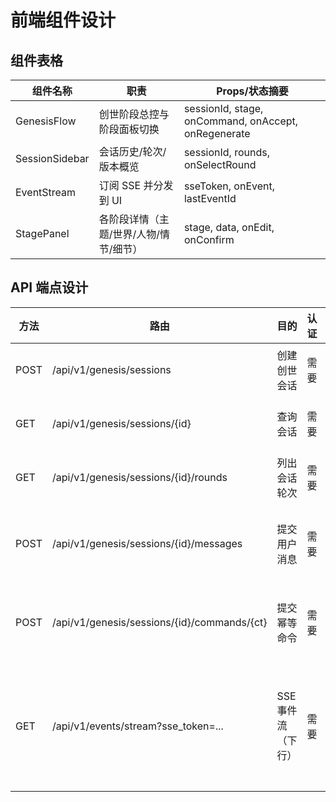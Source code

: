 # 前端组件设计

## 组件表格

| 组件名称       | 职责                                   | Props/状态摘要                                      |
| -------------- | -------------------------------------- | --------------------------------------------------- |
| GenesisFlow    | 创世阶段总控与阶段面板切换             | sessionId, stage, onCommand, onAccept, onRegenerate |
| SessionSidebar | 会话历史/轮次/版本概览                 | sessionId, rounds, onSelectRound                    |
| EventStream    | 订阅 SSE 并分发到 UI                   | sseToken, onEvent, lastEventId                      |
| StagePanel     | 各阶段详情（主题/世界/人物/情节/细节） | stage, data, onEdit, onConfirm                      |

## API 端点设计

| 方法 | 路由                                        | 目的               | 认证 | 状态码                                 |
| ---- | ------------------------------------------- | ------------------ | ---- | -------------------------------------- |
| POST | /api/v1/genesis/sessions                    | 创建创世会话       | 需要 | 201, 400, 401, 500                     |
| GET  | /api/v1/genesis/sessions/{id}               | 查询会话           | 需要 | 200, 401, 404, 500                     |
| GET  | /api/v1/genesis/sessions/{id}/rounds        | 列出会话轮次       | 需要 | 200, 401, 404, 500                     |
| POST | /api/v1/genesis/sessions/{id}/messages      | 提交用户消息       | 需要 | 202, 400, 401, 409, 422, 500           |
| POST | /api/v1/genesis/sessions/{id}/commands/{ct} | 提交幂等命令       | 需要 | 202, 400, 401, 409, 422, 500           |
| GET  | /api/v1/events/stream?sse_token=...         | SSE 事件流（下行） | 需要 | 200, 401, 403, 500（网络断连重连策略） |